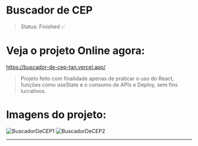 # Buscador de CEP
> Status: Finished ✅
# Veja o projeto Online agora:
https://buscador-de-cep-tan.vercel.app/

> Projeto feito com finalidade apenas de praticar o uso do React, funções como useState e o consumo de APIs e Deploy, sem fins lucrativos.
# Imagens do projeto:
![BuscadorDeCEP1](https://github.com/kauamoreiradev/buscador-de-CEP/assets/121989904/d50fdac8-ef68-45eb-b63a-36e9e0179050)
![BuscadorDeCEP2](https://github.com/kauamoreiradev/buscador-de-CEP/assets/121989904/0e642793-9558-43f0-a309-bee3da7e6a54)
<hr/>
